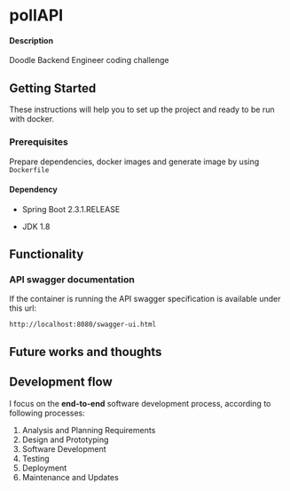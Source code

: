 # pollAPI

#### Description

Doodle Backend Engineer coding challenge



## Getting Started

These instructions will help you to set up the project and ready to be run with docker.

### Prerequisites

Prepare dependencies, docker images and generate image  by using `Dockerfile`

#### Dependency

- Spring Boot 2.3.1.RELEASE

- JDK 1.8



## Functionality

### API swagger documentation

If the container is running the API swagger specification is available under this url:

```htttp
http://localhost:8080/swagger-ui.html
```



## Future works and thoughts



## Development flow

I focus on the **end-to-end** software development process, according to following processes:

1. Analysis and Planning Requirements 
2. Design and Prototyping 
3. Software Development 
4. Testing 
5. Deployment
6. Maintenance and Updates







